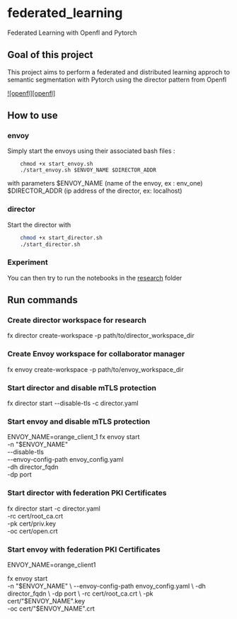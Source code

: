 # federated_learning
Federated Learning with Openfl and Pytorch 
## Goal of this project 
This project aims to perform a federated and distributed learning approch to semantic segmentation with Pytorch using the director pattern from Openfl

[![openfl][openfl]](https://openfl.readthedocs.io/en/latest/_images/director_workflow.svg)


## How to use 
### envoy 
Simply start the envoys using their associated bash files : 
```
    chmod +x start_envoy.sh 
    ./start_envoy.sh $ENVOY_NAME $DIRECTOR_ADDR
```

with parameters $ENVOY_NAME (name of the envoy, ex : env_one) $DIRECTOR_ADDR (ip address of the director, ex: localhost)

### director 
Start the director with
```sh
    chmod +x start_director.sh
    ./start_director.sh 
```

### Experiment
You can then try to run the notebooks in the [research](https://github.com/Mathugo/federated_learning/tree/main/research) folder 

## Run commands
### Create director workspace for research
fx director create-workspace -p path/to/director_workspace_dir

### Create Envoy workspace for collaborator manager 
fx envoy create-workspace -p path/to/envoy_workspace_dir

### Start director and disable mTLS protection 
fx director start --disable-tls -c director.yaml

### Start envoy and disable mTLS protection
ENVOY_NAME=orange_client_1
fx envoy start \
    -n "$ENVOY_NAME" \
    --disable-tls \
    --envoy-config-path envoy_config.yaml \
    -dh director_fqdn \
    -dp port

### Start director with federation PKI Certificates 

fx director start -c director.yaml \
     -rc cert/root_ca.crt \
     -pk cert/priv.key \
     -oc cert/open.crt

### Start envoy with federation PKI Certificates

ENVOY_NAME=orange_client1

fx envoy start \
    -n "$ENVOY_NAME" \
    --envoy-config-path envoy_config.yaml \
    -dh director_fqdn \
    -dp port \
    -rc cert/root_ca.crt \
    -pk cert/"$ENVOY_NAME".key \
    -oc cert/"$ENVOY_NAME".crt

